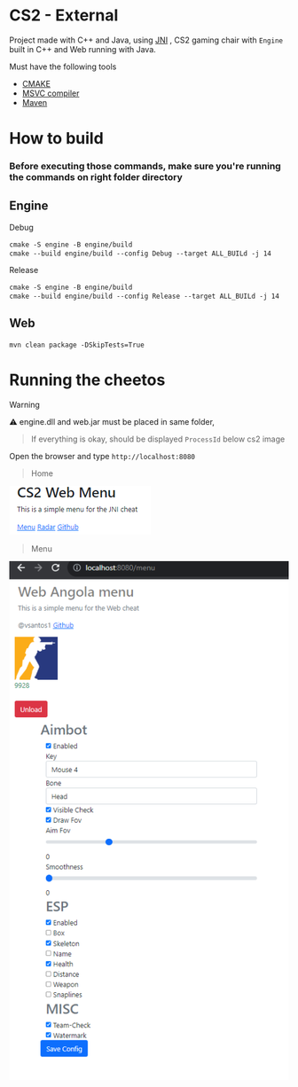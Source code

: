 # CS2 - External

Project made with C++ and Java, using [JNI](https://pt.wikipedia.org/wiki/Java_Native_Interface) , CS2 gaming chair with `Engine` built in C++ and Web  running with Java.

Must have the following tools
- [CMAKE](https://cmake.org/)
- [MSVC compiler](https://visualstudio.microsoft.com/downloads/) 
- [Maven](https://maven.apache.org/download.cgi)

# How to build

### Before executing those commands, make sure you're running the commands on right folder directory

## Engine
Debug
```
cmake -S engine -B engine/build
cmake --build engine/build --config Debug --target ALL_BUILd -j 14
```
Release
```
cmake -S engine -B engine/build
cmake --build engine/build --config Release --target ALL_BUILd -j 14
```
## Web

```
mvn clean package -DSkipTests=True
```
# Running the cheetos

> [!WARNING]  
> ⚠ engine.dll and web.jar must be placed in same folder, 

> If everything is okay, should be displayed `ProcessId` below cs2 image

Open the browser and type `http://localhost:8080`

> Home

<img src="examples/base.png" alt="base">

> Menu 
 
<img src="examples/web.png" alt="menu">

